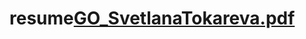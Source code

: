 # resume[GO_SvetlanaTokareva.pdf](https://github.com/HParis-21/resume/files/10194839/GO_SvetlanaTokareva.pdf)
